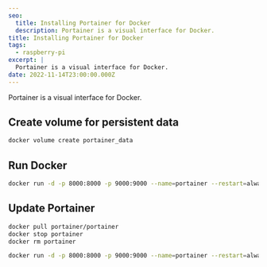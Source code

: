 ```yaml
---
seo:
  title: Installing Portainer for Docker
  description: Portainer is a visual interface for Docker.
title: Installing Portainer for Docker
tags:
  - raspberry-pi
excerpt: |
  Portainer is a visual interface for Docker.
date: 2022-11-14T23:00:00.000Z
---
```


Portainer is a visual interface for Docker.

## Create volume for persistent data

```bash
docker volume create portainer_data
```

## Run Docker

```bash
docker run -d -p 8000:8000 -p 9000:9000 --name=portainer --restart=always -v /var/run/docker.sock:/var/run/docker.sock -v portainer_data:/data portainer/portainer-ce
```

## Update Portainer

```bash
docker pull portainer/portainer
docker stop portainer
docker rm portainer

docker run -d -p 8000:8000 -p 9000:9000 --name=portainer --restart=always -v /var/run/docker.sock:/var/run/docker.sock -v portainer_data:/data portainer/portainer-ce
```
